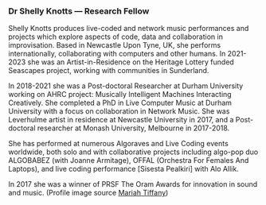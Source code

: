 ### Dr Shelly Knotts — Research Fellow

Shelly Knotts produces live-coded and network music performances and projects which explore aspects of code, data and collaboration in improvisation. Based in Newcastle Upon Tyne, UK, she performs internationally, collaborating with computers and other humans. In 2021-2023 she was an Artist-in-Residence on the Heritage Lottery funded Seascapes project, working with communities in Sunderland.

In 2018-2021 she was a Post-doctoral Researcher at Durham University working on AHRC project: Musically Intelligent Machines Interacting Creatively. She completed a PhD in Live Computer Music at Durham University with a focus on collaboration in Network Music. She was Leverhulme artist in residence at Newcastle University in 2017, and a Post-doctoral researcher at Monash University, Melbourne in 2017-2018.

She has performed at numerous Algoraves and Live Coding events worldwide, both solo and with collaborative projects including algo-pop duo ALGOBABEZ (with Joanne Armitage), OFFAL (Orchestra For Females And Laptops), and live coding performance [Sisesta Pealkiri] with Alo Allik.

In 2017 she was a winner of PRSF The Oram Awards for innovation in sound and music.
(Profile image source [Mariah Tiffany](https://www.flickr.com/photos/gaffta/albums/72157677876870497/with/40715240923/))
